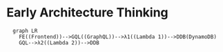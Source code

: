 # Early Architecture Thinking

```mermaid
  graph LR
    FE((Frontend))-->GQL((GraphQL))-->λ1((Lambda 1))-->DDB(DynamoDB)
    GQL-->λ2((Lambda 2))-->DDB
    
```
